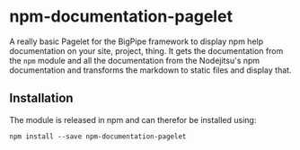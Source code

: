 # npm-documentation-pagelet

A really basic Pagelet for the BigPipe framework to display npm help
documentation on your site, project, thing. It gets the documentation
from the `npm` module and all the documentation from the Nodejitsu's
npm documentation and transforms the markdown to static files and
display that.

## Installation

The module is released in npm and can therefor be installed using:

```
npm install --save npm-documentation-pagelet
```
